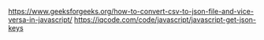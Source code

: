 https://www.geeksforgeeks.org/how-to-convert-csv-to-json-file-and-vice-versa-in-javascript/
https://iqcode.com/code/javascript/javascript-get-json-keys